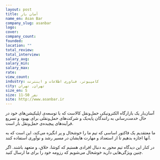 ```yaml
---
layout: post
title: آسان بار
name_en: Asan Bar
company_slug: asanbar
logo: 
cover: 
company_count:
founded:
location: ""
total_review: 
total_interview: 
salary_avg: 
salary_min: 
salary_max: 
rate: 
view_count: 
industry: کامپیوتر، فناوری اطلاعات و اینترنت
city: تهران, تهران
size_en: S
size: 11-50 نفر
site: http://www.asanbar.ir
---
```


آسان‌بار یک بازارگاه الکترونیکی حمل‌ونقل کالاست که با توسعه‌ی اپلیکیشن‌های خود در حال خدمت‌رسانی به رانندگان پایه‌یک و شرکت‌های حمل‌ونقلی برای بهبود و تسریع فرآیندهای پیچیده‌ی حمل‌ونقل بار است.

ما معتقدیم یک فاکتور اساسی که تیم ما را خوشحال و پر انگیزه می‌کند، این است که به آنها اجازه بدهیم تا از استعداد و مهارت هایشان در مسیر رشد و نوآوری استفاده کنند.

در کنار این دیدگاه تیم محور به دنبال افرادی هستیم که کوشا، خلاق، و متعهد باشند. اگر چنین ویژگی‌هایی دارید خوشحال می‌شویم که رزومه خود را برای ما ارسال کنید.